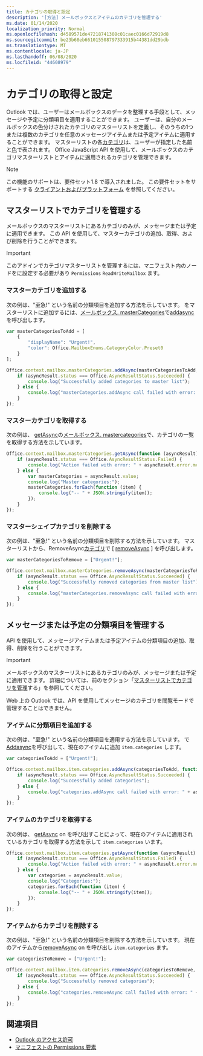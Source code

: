 ```yaml
---
title: カテゴリの取得と設定
description: '[方法] メールボックスとアイテムのカテゴリを管理する'
ms.date: 01/14/2020
localization_priority: Normal
ms.openlocfilehash: d4589571de47218741308c01caec0166d72919d8
ms.sourcegitcommit: be23b68eb661015508797333915b44381dd29bdb
ms.translationtype: MT
ms.contentlocale: ja-JP
ms.lasthandoff: 06/08/2020
ms.locfileid: "44608979"
---
```

# <a name="get-and-set-categories"></a>カテゴリの取得と設定

Outlook では、ユーザーはメールボックスのデータを整理する手段として、メッセージや予定に分類項目を適用することができます。 ユーザーは、自分のメールボックスの色分けされたカテゴリのマスターリストを定義し、そのうちの1つまたは複数のカテゴリを任意のメッセージアイテムまたは予定アイテムに適用することができます。 マスターリストの各[カテゴリ](/javascript/api/outlook/office.categorydetails)は、ユーザーが指定した名前と[色](/javascript/api/outlook/office.mailboxenums.categorycolor)で表されます。 Office JavaScript API を使用して、メールボックスのカテゴリマスターリストとアイテムに適用されるカテゴリを管理できます。

> [!NOTE]
> この機能のサポートは、要件セット1.8 で導入されました。 この要件セットをサポートする [クライアントおよびプラットフォーム](../reference/requirement-sets/outlook-api-requirement-sets.md#requirement-sets-supported-by-exchange-servers-and-outlook-clients) を参照してください。

## <a name="manage-categories-in-the-master-list"></a>マスターリストでカテゴリを管理する

メールボックスのマスターリストにあるカテゴリのみが、メッセージまたは予定に適用できます。 この API を使用して、マスターカテゴリの追加、取得、および削除を行うことができます。

> [!IMPORTANT]
> このアドインでカテゴリマスターリストを管理するには、マニフェスト内のノードをに設定する必要があり `Permissions` `ReadWriteMailbox` ます。

### <a name="add-master-categories"></a>マスターカテゴリを追加する

次の例は、"至急!" という名前の分類項目を追加する方法を示しています。 をマスターリストに追加するには、[メールボックス. masterCategories](/javascript/api/outlook/office.mailbox#mastercategories)で[addasync](/javascript/api/outlook/office.mastercategories#addasync-categories--options--callback-)を呼び出します。

```js
var masterCategoriesToAdd = [
    {
        "displayName": "Urgent!",
        "color": Office.MailboxEnums.CategoryColor.Preset0
    }
];

Office.context.mailbox.masterCategories.addAsync(masterCategoriesToAdd, function (asyncResult) {
    if (asyncResult.status === Office.AsyncResultStatus.Succeeded) {
        console.log("Successfully added categories to master list");
    } else {
        console.log("masterCategories.addAsync call failed with error: " + asyncResult.error.message);
    }
});
```

### <a name="get-master-categories"></a>マスターカテゴリを取得する

次の例は、 [getAsync](/javascript/api/outlook/office.mastercategories#getasync-options--callback-)の[メールボックス. mastercategories](/javascript/api/outlook/office.mailbox#mastercategories)で、カテゴリの一覧を取得する方法を示しています。

```js
Office.context.mailbox.masterCategories.getAsync(function (asyncResult) {
    if (asyncResult.status === Office.AsyncResultStatus.Failed) {
        console.log("Action failed with error: " + asyncResult.error.message);
    } else {
        var masterCategories = asyncResult.value;
        console.log("Master categories:");
        masterCategories.forEach(function (item) {
            console.log("-- " + JSON.stringify(item));
        });
    }
});
```

### <a name="remove-master-categories"></a>マスターシェイプカテゴリを削除する

次の例は、"至急!" という名前の分類項目を削除する方法を示しています。 マスターリストから、RemoveAsync[カテゴリ](/javascript/api/outlook/office.mailbox#mastercategories)で [ [removeAsync](/javascript/api/outlook/office.mastercategories#removeasync-categories--options--callback-) ] を呼び出します。

```js
var masterCategoriesToRemove = ["Urgent!"];

Office.context.mailbox.masterCategories.removeAsync(masterCategoriesToRemove, function (asyncResult) {
    if (asyncResult.status === Office.AsyncResultStatus.Succeeded) {
        console.log("Successfully removed categories from master list");
    } else {
        console.log("masterCategories.removeAsync call failed with error: " + asyncResult.error.message);
    }
});
```

## <a name="manage-categories-on-a-message-or-appointment"></a>メッセージまたは予定の分類項目を管理する

API を使用して、メッセージアイテムまたは予定アイテムの分類項目の追加、取得、削除を行うことができます。

> [!IMPORTANT]
> メールボックスのマスターリストにあるカテゴリのみが、メッセージまたは予定に適用できます。 詳細については、前のセクション「[マスターリストでカテゴリを管理](#manage-categories-in-the-master-list)する」を参照してください。
>
> Web 上の Outlook では、API を使用してメッセージのカテゴリを閲覧モードで管理することはできません。

### <a name="add-categories-to-an-item"></a>アイテムに分類項目を追加する

次の例は、"至急!" という名前の分類項目を適用する方法を示しています。 で[Addasync](/javascript/api/outlook/office.categories#addasync-categories--options--callback-)を呼び出して、現在のアイテムに追加 `item.categories` します。

```js
var categoriesToAdd = ["Urgent!"];

Office.context.mailbox.item.categories.addAsync(categoriesToAdd, function (asyncResult) {
    if (asyncResult.status === Office.AsyncResultStatus.Succeeded) {
        console.log("Successfully added categories");
    } else {
        console.log("categories.addAsync call failed with error: " + asyncResult.error.message);
    }
});
```

### <a name="get-an-items-categories"></a>アイテムのカテゴリを取得する

次の例は、 [getAsync](/javascript/api/outlook/office.categories#getasync-options--callback-) on を呼び出すことによって、現在のアイテムに適用されているカテゴリを取得する方法を示して `item.categories` います。

```js
Office.context.mailbox.item.categories.getAsync(function (asyncResult) {
    if (asyncResult.status === Office.AsyncResultStatus.Failed) {
        console.log("Action failed with error: " + asyncResult.error.message);
    } else {
        var categories = asyncResult.value;
        console.log("Categories:");
        categories.forEach(function (item) {
            console.log("-- " + JSON.stringify(item));
        });
    }
});
```

### <a name="remove-categories-from-an-item"></a>アイテムからカテゴリを削除する

次の例は、"至急!" という名前の分類項目を削除する方法を示しています。 現在のアイテムから[removeAsync](/javascript/api/outlook/office.categories#removeasync-categories--options--callback-) on を呼び出し `item.categories` ます。

```js
var categoriesToRemove = ["Urgent!"];

Office.context.mailbox.item.categories.removeAsync(categoriesToRemove, function (asyncResult) {
    if (asyncResult.status === Office.AsyncResultStatus.Succeeded) {
        console.log("Successfully removed categories");
    } else {
        console.log("categories.removeAsync call failed with error: " + asyncResult.error.message);
    }
});
```

## <a name="see-also"></a>関連項目

- [Outlook のアクセス許可](understanding-outlook-add-in-permissions.md)
- [マニフェストの Permissions 要素](../reference/manifest/permissions.md)
